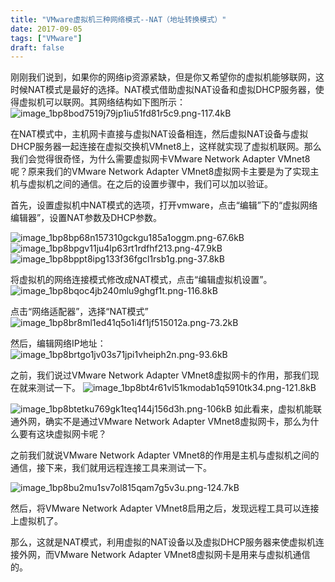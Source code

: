 ```yaml
---
title: "VMware虚拟机三种网络模式--NAT（地址转换模式）"
date: 2017-09-05
tags: ["VMware"]
draft: false
---
```



刚刚我们说到，如果你的网络ip资源紧缺，但是你又希望你的虚拟机能够联网，这时候NAT模式是最好的选择。NAT模式借助虚拟NAT设备和虚拟DHCP服务器，使得虚拟机可以联网。其网络结构如下图所示：
![image_1bp8bod7519j79jp1iu51fd81r5c9.png-117.4kB][1]

在NAT模式中，主机网卡直接与虚拟NAT设备相连，然后虚拟NAT设备与虚拟DHCP服务器一起连接在虚拟交换机VMnet8上，这样就实现了虚拟机联网。那么我们会觉得很奇怪，为什么需要虚拟网卡VMware Network Adapter VMnet8呢？原来我们的VMware Network Adapter VMnet8虚拟网卡主要是为了实现主机与虚拟机之间的通信。在之后的设置步骤中，我们可以加以验证。

首先，设置虚拟机中NAT模式的选项，打开vmware，点击“编辑”下的“虚拟网络编辑器”，设置NAT参数及DHCP参数。

![image_1bp8bp68n157310gckgu185a1oggm.png-67.6kB][2]
![image_1bp8bpgv11ju4lp63rt1rdfhf213.png-47.9kB][3]
![image_1bp8bppt8ipg133f36fgcl1rsb1g.png-37.8kB][4]

将虚拟机的网络连接模式修改成NAT模式，点击“编辑虚拟机设置”。
![image_1bp8bqoc4jb240mlu9ghgf1t.png-116.8kB][5]

点击“网络适配器”，选择“NAT模式”
![image_1bp8br8ml1ed41q5o1i4f1jf515012a.png-73.2kB][6]

然后，编辑网络IP地址：
![image_1bp8brtgo1jv03s71jpi1vheiph2n.png-93.6kB][7]

之前，我们说过VMware Network Adapter VMnet8虚拟网卡的作用，那我们现在就来测试一下。
![image_1bp8bt4r61vl51kmodab1q5910tk34.png-121.8kB][8]

![image_1bp8btetku769gk1teq144j156d3h.png-106kB][9]
如此看来，虚拟机能联通外网，确实不是通过VMware Network Adapter VMnet8虚拟网卡，那么为什么要有这块虚拟网卡呢？

之前我们就说VMware Network Adapter VMnet8的作用是主机与虚拟机之间的通信，接下来，我们就用远程连接工具来测试一下。

![image_1bp8bu2mu1sv7ol815qam7g5v3u.png-124.7kB][10]

然后，将VMware Network Adapter VMnet8启用之后，发现远程工具可以连接上虚拟机了。

那么，这就是NAT模式，利用虚拟的NAT设备以及虚拟DHCP服务器来使虚拟机连接外网，而VMware Network Adapter VMnet8虚拟网卡是用来与虚拟机通信的。


[1]: /blog/image/image_1bp8bod7519j79jp1iu51fd81r5c9.png
[2]: /blog/image/image_1bp8bp68n157310gckgu185a1oggm.png
[3]: /blog/image/image_1bp8bpgv11ju4lp63rt1rdfhf213.png
[4]: /blog/image/image_1bp8bppt8ipg133f36fgcl1rsb1g.png
[5]: /blog/image/image_1bp8bqoc4jb240mlu9ghgf1t.png
[6]: /blog/image/image_1bp8br8ml1ed41q5o1i4f1jf515012a.png
[7]: /blog/image/image_1bp8brtgo1jv03s71jpi1vheiph2n.png
[8]: /blog/image/image_1bp8bt4r61vl51kmodab1q5910tk34.png
[9]: /blog/image/image_1bp8btetku769gk1teq144j156d3h.png
[10]: /blog/image/image_1bp8bu2mu1sv7ol815qam7g5v3u.png